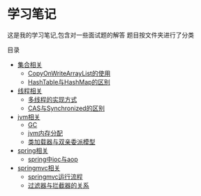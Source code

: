 # 学习笔记
这是我的学习笔记,包含对一些面试题的解答
题目按文件夹进行了分类

目录

- [集合相关](/集合相关)
  + [CopyOnWriteArrayList的使用](/集合相关\CopyOnWriteArrayList的使用.md)
  + [HashTable与HashMap的区别](/集合相关/HashTable与HashMap的区别.md)
- [线程相关](/线程相关)
  + [多线程的实现方式](/线程相关/多线程实现方式.md)
  + [CAS与Synchronized的区别](/线程相关/CAS与synchronized的区别.md)
- [jvm相关](/jvm相关)
  + [GC](/jvm相关/gc.md)
  + [jvm内存分配](/jvm相关/jvm内存分配.md)
  + [类加载器与双亲委派模型](/jvm相关/类加载器与双亲委派模型.md)
- [spring相关](/spring相关)
  + [spring中ioc与aop](/spring相关/spring中Ioc与Aop.md)
- [springmvc相关](/springmvc相关)
  + [springmvc运行流程](/springmvc相关/运行流程.md)
  + [过滤器与拦截器的关系](/springmvc相关/Java过滤器与SpringMVC拦截器之间的关系与区别.md)
